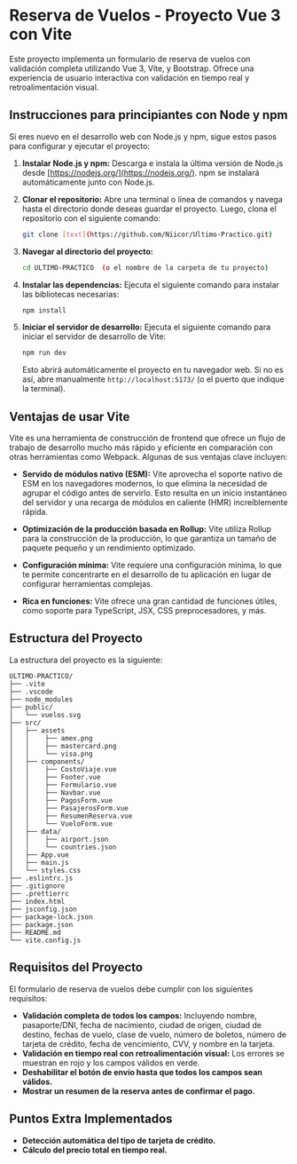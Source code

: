 # Reserva de Vuelos - Proyecto Vue 3 con Vite

Este proyecto implementa un formulario de reserva de vuelos con validación completa utilizando Vue 3, Vite, y Bootstrap. Ofrece una experiencia de usuario interactiva con validación en tiempo real y retroalimentación visual.

## Instrucciones para principiantes con Node y npm

Si eres nuevo en el desarrollo web con Node.js y npm, sigue estos pasos para configurar y ejecutar el proyecto:

1. **Instalar Node.js y npm:** Descarga e instala la última versión de Node.js desde [https://nodejs.org/](https://nodejs.org/). npm se instalará automáticamente junto con Node.js.

2. **Clonar el repositorio:** Abre una terminal o línea de comandos y navega hasta el directorio donde deseas guardar el proyecto. Luego, clona el repositorio con el siguiente comando:

   ```bash
   git clone [text](https://github.com/Niicor/Ultimo-Practico.git)
   ```

3. **Navegar al directorio del proyecto:**

   ```bash
   cd ULTIMO-PRACTICO  (o el nombre de la carpeta de tu proyecto)
   ```

4. **Instalar las dependencias:** Ejecuta el siguiente comando para instalar las bibliotecas necesarias:

   ```bash
   npm install
   ```

5. **Iniciar el servidor de desarrollo:** Ejecuta el siguiente comando para iniciar el servidor de desarrollo de Vite:

   ```bash
   npm run dev
   ```

   Esto abrirá automáticamente el proyecto en tu navegador web. Si no es así, abre manualmente  `http://localhost:5173/` (o el puerto que indique la terminal).

## Ventajas de usar Vite

Vite es una herramienta de construcción de frontend que ofrece un flujo de trabajo de desarrollo mucho más rápido y eficiente en comparación con otras herramientas como Webpack. Algunas de sus ventajas clave incluyen:

* **Servido de módulos nativo (ESM):** Vite aprovecha el soporte nativo de ESM en los navegadores modernos, lo que elimina la necesidad de agrupar el código antes de servirlo. Esto resulta en un inicio instantáneo del servidor y una recarga de módulos en caliente (HMR) increíblemente rápida.

* **Optimización de la producción basada en Rollup:** Vite utiliza Rollup para la construcción de la producción, lo que garantiza un tamaño de paquete pequeño y un rendimiento optimizado.

* **Configuración mínima:** Vite requiere una configuración mínima, lo que te permite concentrarte en el desarrollo de tu aplicación en lugar de configurar herramientas complejas.

* **Rica en funciones:**  Vite ofrece una gran cantidad de funciones útiles, como soporte para TypeScript, JSX, CSS preprocesadores, y más.

## Estructura del Proyecto

La estructura del proyecto es la siguiente:

```
ULTIMO-PRACTICO/
├── .vite
├── .vscode
├── node_modules
├── public/
│   └── vuelos.svg
├── src/
│   ├── assets
│   │    ├── amex.png
│   │    ├── mastercard.png
│   │    └── visa.png
│   ├── components/
│   │    ├── CostoViaje.vue
│   │    ├── Footer.vue
│   │    ├── Formulario.vue
│   │    ├── Navbar.vue
│   │    ├── PagosForm.vue
│   │    ├── PasajerosForm.vue
│   │    ├── ResumenReserva.vue
│   │    └── VueloForm.vue
│   ├── data/
│   │    ├── airport.json
│   │    └── countries.json
│   ├── App.vue
│   ├── main.js
│   └── styles.css
├── .eslintrc.js
├── .gitignore
├── .prettierrc
├── index.html
├── jsconfig.json
├── package-lock.json
├── package.json
├── README.md
└── vite.config.js
```

## Requisitos del Proyecto

El formulario de reserva de vuelos debe cumplir con los siguientes requisitos:

* **Validación completa de todos los campos:** Incluyendo nombre, pasaporte/DNI, fecha de nacimiento, ciudad de origen, ciudad de destino, fechas de vuelo, clase de vuelo, número de boletos, número de tarjeta de crédito, fecha de vencimiento, CVV, y nombre en la tarjeta.
* **Validación en tiempo real con retroalimentación visual:** Los errores se muestran en rojo y los campos válidos en verde.
* **Deshabilitar el botón de envío hasta que todos los campos sean válidos.**
* **Mostrar un resumen de la reserva antes de confirmar el pago.**

## Puntos Extra Implementados

* **Detección automática del tipo de tarjeta de crédito.**
* **Cálculo del precio total en tiempo real.**
